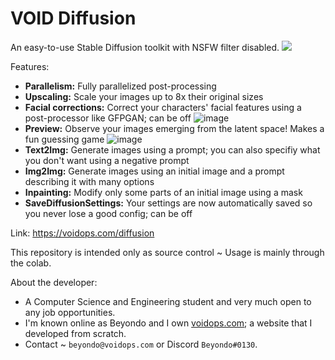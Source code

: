 # VOID Diffusion
An easy-to-use Stable Diffusion toolkit with NSFW filter disabled.
<img src="https://user-images.githubusercontent.com/58893646/210701459-57d923b3-1e60-40bc-bb67-0975107ce97f.png"/>

Features:
- **Parallelism:** Fully parallelized post-processing
- **Upscaling:** Scale your images up to 8x their original sizes
- **Facial corrections:** Correct your characters' facial features using a post-processor like GFPGAN; can be off
![image](https://user-images.githubusercontent.com/58893646/208217432-d6fba507-714d-4f15-84cc-d11551298c76.png)
- **Preview:** Observe your images emerging from the latent space! Makes a fun guessing game
![image](https://user-images.githubusercontent.com/58893646/208217628-7dd95dbf-3376-4b65-ab38-1adb4be672ff.png)
- **Text2Img:** Generate images using a prompt; you can also specifiy what you don't want using a negative prompt
- **Img2Img:** Generate images using an initial image and a prompt describing it with many options
- **Inpainting:** Modify only some parts of an initial image using a mask
- **SaveDiffusionSettings:** Your settings are now automatically saved so you never lose a good config; can be off

Link: https://voidops.com/diffusion

This repository is intended only as source control ~ Usage is mainly through the colab.

About the developer:
- A Computer Science and Engineering student and very much open to any job opportunities.
- I'm known online as Beyondo and I own [voidops.com](https://voidops.com); a website that I developed from scratch.
- Contact ~ `beyondo@voidops.com` or Discord `Beyondo#0130`.

